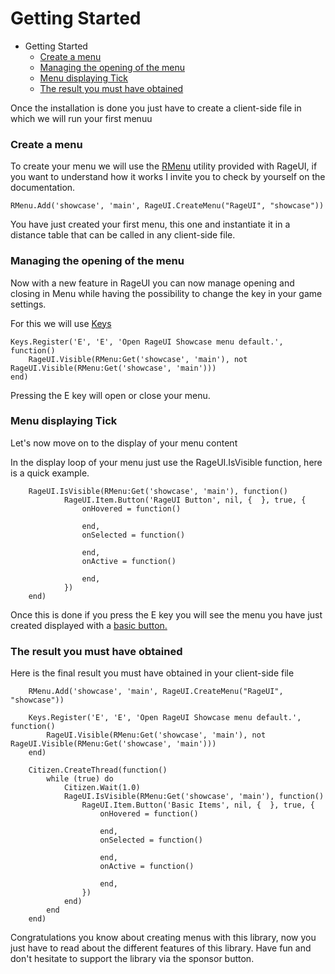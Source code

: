 # Getting Started

- Getting Started
    - [Create a menu](#create-menu)
    - [Managing the opening of the menu](#keys-managing)
    - [Menu displaying Tick](#display)
    - [The result you must have obtained](#result)

Once the installation is done you just have to create a client-side file in which we will run your first menuu

<a name="create-menu"></a>
### Create a menu

To create your menu we will use the [RMenu](/docs/rmenu) utility provided with RageUI, if you want to understand how it works I invite you to check by yourself on the documentation.

    RMenu.Add('showcase', 'main', RageUI.CreateMenu("RageUI", "showcase"))
    
You have just created your first menu, this one and instantiate it in a distance table that can be called in any client-side file.

<a name="keys-managing"></a>
### Managing the opening of the menu

Now with a new feature in RageUI you can now manage opening and closing in Menu while having the possibility to change the key in your game settings.

For this we will use [Keys](/docs/keys)

    Keys.Register('E', 'E', 'Open RageUI Showcase menu default.', function()
        RageUI.Visible(RMenu:Get('showcase', 'main'), not RageUI.Visible(RMenu:Get('showcase', 'main')))
    end)

Pressing the E key will open or close your menu.

<a name="display"></a>
### Menu displaying Tick

Let's now move on to the display of your menu content

In the display loop of your menu just use the RageUI.IsVisible function, here is a quick example.

        RageUI.IsVisible(RMenu:Get('showcase', 'main'), function()
                RageUI.Item.Button('RageUI Button', nil, {  }, true, {
                    onHovered = function()

                    end,
                    onSelected = function()

                    end,
                    onActive = function()

                    end,
                })
        end)

Once this is done if you press the E key you will see the menu you have just created displayed with a [basic button.](/docs/item-button)
 
<a name="result"></a>
### The result you must have obtained

Here is the final result you must have obtained in your client-side file

        RMenu.Add('showcase', 'main', RageUI.CreateMenu("RageUI", "showcase"))
        
        Keys.Register('E', 'E', 'Open RageUI Showcase menu default.', function()
            RageUI.Visible(RMenu:Get('showcase', 'main'), not RageUI.Visible(RMenu:Get('showcase', 'main')))
        end)
        
        Citizen.CreateThread(function()
            while (true) do
                Citizen.Wait(1.0)
                RageUI.IsVisible(RMenu:Get('showcase', 'main'), function()
                    RageUI.Item.Button('Basic Items', nil, {  }, true, {
                        onHovered = function()
        
                        end,
                        onSelected = function()
        
                        end,
                        onActive = function()
        
                        end,
                    })
                end)
            end
        end)
        
Congratulations you know about creating menus with this library, now you just have to read about the different features of this library. Have fun and don't hesitate to support the library via the sponsor button.
